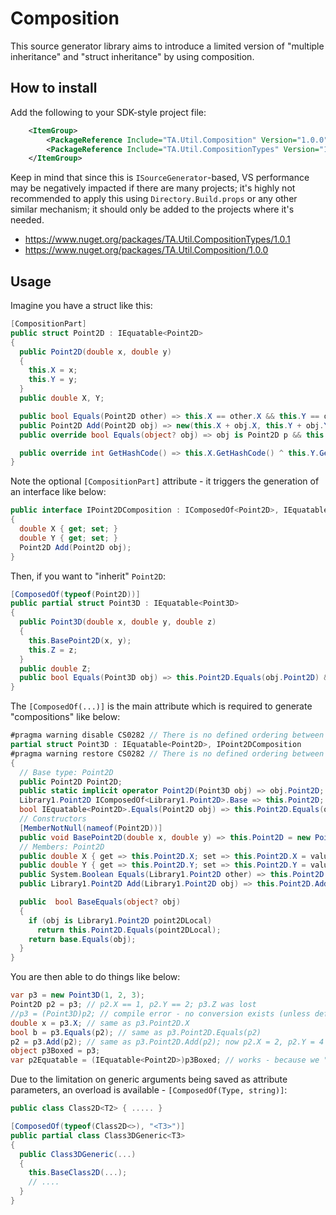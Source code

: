 # Composition

This source generator library aims to introduce a limited version of "multiple inheritance" and "struct inheritance" by using composition.

## How to install

Add the following to your SDK-style project file:
```xml
	<ItemGroup>
		<PackageReference Include="TA.Util.Composition" Version="1.0.0" OutputItemType="Analyzer" ReferenceOutputAssembly="false" />
		<PackageReference Include="TA.Util.CompositionTypes" Version="1.0.0" />
	</ItemGroup>
```

Keep in mind that since this is `ISourceGenerator`-based, VS performance may be negatively impacted if there are many projects; it's highly not recommended to apply this using `Directory.Build.props` or any other similar mechanism; 
it should only be added to the projects where it's needed.

- https://www.nuget.org/packages/TA.Util.CompositionTypes/1.0.1
- https://www.nuget.org/packages/TA.Util.Composition/1.0.0

## Usage

Imagine you have a struct like this:
```cs
[CompositionPart]
public struct Point2D : IEquatable<Point2D>
{
  public Point2D(double x, double y)
  {
    this.X = x;
    this.Y = y;
  }
  public double X, Y;

  public bool Equals(Point2D other) => this.X == other.X && this.Y == other.Y;
  public Point2D Add(Point2D obj) => new(this.X + obj.X, this.Y + obj.Y);
  public override bool Equals(object? obj) => obj is Point2D p && this.Equals(p);

  public override int GetHashCode() => this.X.GetHashCode() ^ this.Y.GetHashCode();
}
```

Note the optional `[CompositionPart]` attribute - it triggers the generation of an interface like below:
```cs
public interface IPoint2DComposition : IComposedOf<Point2D>, IEquatable<Point2D>
{
  double X { get; set; }
  double Y { get; set; }
  Point2D Add(Point2D obj);
}
```

Then, if you want to "inherit" `Point2D`:
```cs
[ComposedOf(typeof(Point2D))] 
public partial struct Point3D : IEquatable<Point3D>
{
  public Point3D(double x, double y, double z)
  {
    this.BasePoint2D(x, y);
    this.Z = z;
  }
  public double Z;
  public bool Equals(Point3D obj) => this.Point2D.Equals(obj.Point2D) && this.Z == obj.Z;
}
```

The `[ComposedOf(...)]` is the main attribute which is required to generate "compositions" like below:
```cs
#pragma warning disable CS0282 // There is no defined ordering between fields in multiple declarations of partial struct
partial struct Point3D : IEquatable<Point2D>, IPoint2DComposition
#pragma warning restore CS0282 // There is no defined ordering between fields in multiple declarations of partial struct
{
  // Base type: Point2D
  public Point2D Point2D;
  public static implicit operator Point2D(Point3D obj) => obj.Point2D;
  Library1.Point2D IComposedOf<Library1.Point2D>.Base => this.Point2D;
  bool IEquatable<Point2D>.Equals(Point2D obj) => this.Point2D.Equals(obj);
  // Constructors
  [MemberNotNull(nameof(Point2D))]
  public void BasePoint2D(double x, double y) => this.Point2D = new Point2D(x, y);
  // Members: Point2D
  public double X { get => this.Point2D.X; set => this.Point2D.X = value; }
  public double Y { get => this.Point2D.Y; set => this.Point2D.Y = value; }
  public System.Boolean Equals(Library1.Point2D other) => this.Point2D.Equals(other);
  public Library1.Point2D Add(Library1.Point2D obj) => this.Point2D.Add(obj);

  public  bool BaseEquals(object? obj)
  {
    if (obj is Library1.Point2D point2DLocal)
      return this.Point2D.Equals(point2DLocal);
    return base.Equals(obj);
  }
}
```

You are then able to do things like below:
```cs
var p3 = new Point3D(1, 2, 3);
Point2D p2 = p3; // p2.X == 1, p2.Y == 2; p3.Z was lost
//p3 = (Point3D)p2; // compile error - no conversion exists (unless defined manually)
double x = p3.X; // same as p3.Point2D.X
bool b = p3.Equals(p2); // same as p3.Point2D.Equals(p2) 
p2 = p3.Add(p2); // same as p3.Point2D.Add(p2); now p2.X = 2, p2.Y = 4
object p3Boxed = p3;
var p2Equatable = (IEquatable<Point2D>)p3Boxed; // works - because we "lifted" the interfaces
```

Due to the limitation on generic arguments being saved as attribute parameters, an overload is available - `[ComposedOf(Type, string)]`:
```cs
public class Class2D<T2> { ..... }

[ComposedOf(typeof(Class2D<>), "<T3>")]
public partial class Class3DGeneric<T3>
{
  public Class3DGeneric(...)
  {
    this.BaseClass2D(...);
    // ....
  }
}
```

